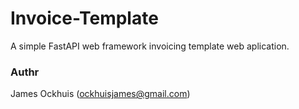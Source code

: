 # Invoice-Template
A simple FastAPI web framework invoicing template web aplication.

### Authr
James Ockhuis (ockhuisjames@gmail.com)
